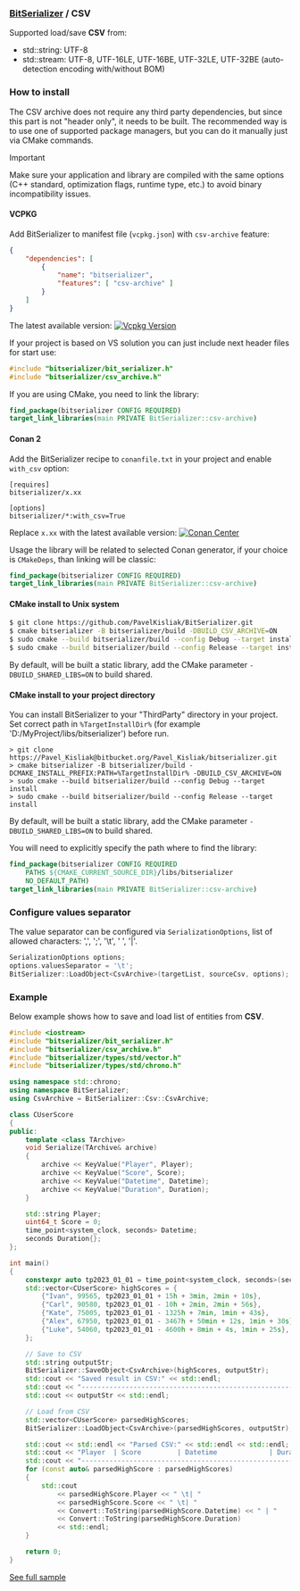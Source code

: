### [BitSerializer](../README.md) / CSV

Supported load/save **CSV** from:

- std::string: UTF-8
- std::stream: UTF-8, UTF-16LE, UTF-16BE, UTF-32LE, UTF-32BE (auto-detection encoding with/without BOM)

### How to install
The CSV archive does not require any third party dependencies, but since this part is not "header only", it needs to be built. The recommended way is to use one of supported package managers, but you can do it manually just via CMake commands.

> [!IMPORTANT]
> Make sure your application and library are compiled with the same options (C++ standard, optimization flags, runtime type, etc.) to avoid binary incompatibility issues.

#### VCPKG
Add BitSerializer to manifest file (`vcpkg.json`) with `csv-archive` feature:
```json
{
    "dependencies": [
        {
            "name": "bitserializer",
            "features": [ "csv-archive" ]
        }
    ]
}
```
The latest available version: [![Vcpkg Version](https://img.shields.io/vcpkg/v/bitserializer?color=blue)](https://vcpkg.link/ports/bitserializer)

If your project is based on VS solution you can just include next header files for start use:
```cpp
#include "bitserializer/bit_serializer.h"
#include "bitserializer/csv_archive.h"
```
If you are using CMake, you need to link the library:
```cmake
find_package(bitserializer CONFIG REQUIRED)
target_link_libraries(main PRIVATE BitSerializer::csv-archive)
```

#### Conan 2
Add the BitSerializer recipe to `conanfile.txt` in your project and enable `with_csv` option:
```
[requires]
bitserializer/x.xx

[options]
bitserializer/*:with_csv=True
```
Replace `x.xx` with the latest available version: [![Conan Center](https://img.shields.io/conan/v/bitserializer?color=blue)](https://conan.io/center/recipes/bitserializer)

Usage the library will be related to selected Conan generator, if your choice is `CMakeDeps`, than linking will be classic:
```cmake
find_package(bitserializer CONFIG REQUIRED)
target_link_libraries(main PRIVATE BitSerializer::csv-archive)
```

#### CMake install to Unix system
```sh
$ git clone https://github.com/PavelKisliak/BitSerializer.git
$ cmake bitserializer -B bitserializer/build -DBUILD_CSV_ARCHIVE=ON
$ sudo cmake --build bitserializer/build --config Debug --target install
$ sudo cmake --build bitserializer/build --config Release --target install
```
By default, will be built a static library, add the CMake parameter `-DBUILD_SHARED_LIBS=ON` to build shared.

#### CMake install to your project directory
You can install BitSerializer to your "ThirdParty" directory in your project.
Set correct path in `%TargetInstallDir%` (for example 'D:/MyProject/libs/bitserializer') before run.
```shell
> git clone https://Pavel_Kisliak@bitbucket.org/Pavel_Kisliak/bitserializer.git
> cmake bitserializer -B bitserializer/build -DCMAKE_INSTALL_PREFIX:PATH=%TargetInstallDir% -DBUILD_CSV_ARCHIVE=ON
> sudo cmake --build bitserializer/build --config Debug --target install
> sudo cmake --build bitserializer/build --config Release --target install
```
By default, will be built a static library, add the CMake parameter `-DBUILD_SHARED_LIBS=ON` to build shared.

You will need to explicitly specify the path where to find the library:
```cmake
find_package(bitserializer CONFIG REQUIRED
    PATHS ${CMAKE_CURRENT_SOURCE_DIR}/libs/bitserializer
    NO_DEFAULT_PATH)
target_link_libraries(main PRIVATE BitSerializer::csv-archive)
```

### Configure values separator
The value separator can be configured via `SerializationOptions`, list of allowed characters: ',', ';', '\t', ' ', '|'.
```cpp
SerializationOptions options;
options.valuesSeparator = '\t';
BitSerializer::LoadObject<CsvArchive>(targetList, sourceCsv, options);
```

### Example
Below example shows how to save and load list of entities from **CSV**.
```cpp
#include <iostream>
#include "bitserializer/bit_serializer.h"
#include "bitserializer/csv_archive.h"
#include "bitserializer/types/std/vector.h"
#include "bitserializer/types/std/chrono.h"

using namespace std::chrono;
using namespace BitSerializer;
using CsvArchive = BitSerializer::Csv::CsvArchive;

class CUserScore
{
public:
    template <class TArchive>
    void Serialize(TArchive& archive)
    {
        archive << KeyValue("Player", Player);
        archive << KeyValue("Score", Score);
        archive << KeyValue("Datetime", Datetime);
        archive << KeyValue("Duration", Duration);
    }

    std::string Player;
    uint64_t Score = 0;
    time_point<system_clock, seconds> Datetime;
    seconds Duration{};
};

int main()
{
    constexpr auto tp2023_01_01 = time_point<system_clock, seconds>(seconds(1672531200));
    std::vector<CUserScore> highScores = {
        {"Ivan", 99565, tp2023_01_01 + 15h + 3min, 2min + 10s},
        {"Carl", 90580, tp2023_01_01 - 10h + 2min, 2min + 56s},
        {"Kate", 75005, tp2023_01_01 - 1325h + 7min, 1min + 43s},
        {"Alex", 67950, tp2023_01_01 - 3467h + 50min + 12s, 1min + 30s},
        {"Luke", 54060, tp2023_01_01 - 4600h + 8min + 4s, 1min + 25s},
    };

    // Save to CSV
    std::string outputStr;
    BitSerializer::SaveObject<CsvArchive>(highScores, outputStr);
    std::cout << "Saved result in CSV:" << std::endl;
    std::cout << "----------------------------------------------------------" << std::endl;
    std::cout << outputStr << std::endl;

    // Load from CSV
    std::vector<CUserScore> parsedHighScores;
    BitSerializer::LoadObject<CsvArchive>(parsedHighScores, outputStr);

    std::cout << std::endl << "Parsed CSV:" << std::endl << std::endl;
    std::cout << "Player  | Score         | Datetime             | Duration" << std::endl;
    std::cout << "---------------------------------------------------------" << std::endl;
    for (const auto& parsedHighScore : parsedHighScores)
    {
        std::cout
            << parsedHighScore.Player << " \t| "
            << parsedHighScore.Score << " \t| "
            << Convert::ToString(parsedHighScore.Datetime) << " | "
            << Convert::ToString(parsedHighScore.Duration)
            << std::endl;
    }

    return 0;
}
```
[See full sample](../samples/serialize_to_csv/serialize_to_csv.cpp)
